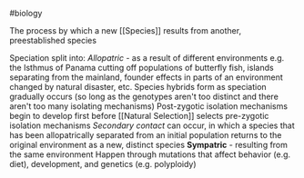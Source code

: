 #biology 

The process by which a new [[Species]] results from another, preestablished species

Speciation split into:
*Allopatric* - as a result of different environments
	e.g. the Isthmus of Panama cutting off populations of butterfly fish, islands separating from the mainland, founder effects in parts of an environment changed by natural disaster, etc.
	Species hybrids form as speciation gradually occurs (so long as the genotypes aren't too distinct and there aren't too many isolating mechanisms)
		Post-zygotic isolation mechanisms begin to develop first before [[Natural Selection]] selects pre-zygotic isolation mechanisms
	*Secondary contact* can occur, in which a species that has been allopatrically separated from an initial population returns to the original environment as a new, distinct species
**Sympatric** - resulting from the same environment
	Happen through mutations that affect behavior (e.g. diet), development, and genetics (e.g. polyploidy)